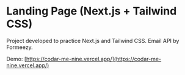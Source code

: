 # Landing Page (Next.js + Tailwind CSS)

Project developed to practice Next.js and Tailwind CSS.
Email API by Formeezy.

Demo: [https://codar-me-nine.vercel.app/](https://codar-me-nine.vercel.app/)
